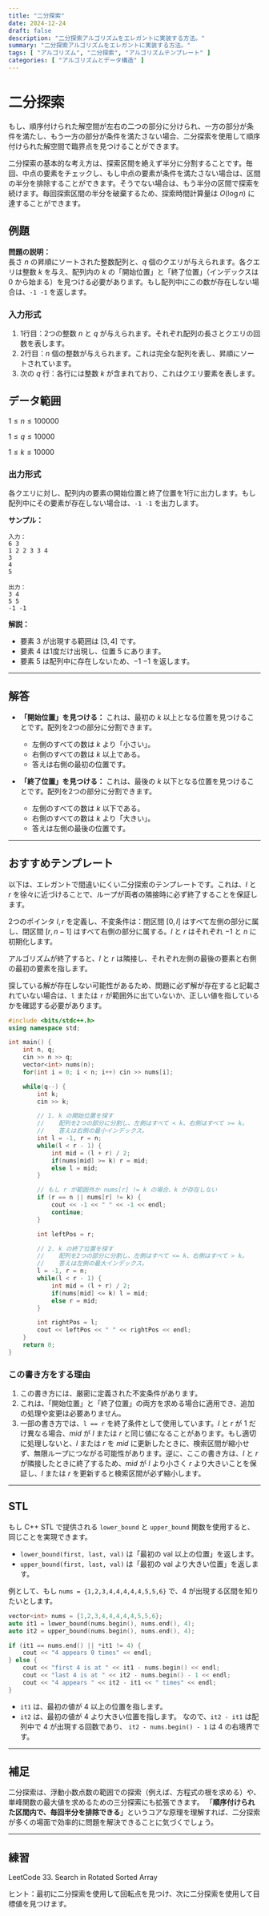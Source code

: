 ```yaml
---
title: "二分探索"
date: 2024-12-24
draft: false
description: "二分探索アルゴリズムをエレガントに実装する方法。"
summary: "二分探索アルゴリズムをエレガントに実装する方法。"
tags: [ "アルゴリズム", "二分探索", "アルゴリズムテンプレート" ]
categories: [ "アルゴリズムとデータ構造" ]
---
```


# 二分探索

もし、順序付けられた解空間が左右の二つの部分に分けられ、一方の部分が条件を満たし、もう一方の部分が条件を満たさない場合、二分探索を使用して順序付けられた解空間で臨界点を見つけることができます。

二分探索の基本的な考え方は、探索区間を絶えず半分に分割することです。毎回、中点の要素をチェックし、もし中点の要素が条件を満たさない場合は、区間の半分を排除することができます。そうでない場合は、もう半分の区間で探索を続けます。毎回探索区間の半分を破棄するため、探索時間計算量は $O(\log n)$ に達することができます。

## 例題

**問題の説明：**  
長さ $n$ の昇順にソートされた整数配列と、$q$ 個のクエリが与えられます。各クエリは整数 $k$ を与え、配列内の $k$ の「開始位置」と「終了位置」（インデックスは 0 から始まる）を見つける必要があります。もし配列中にこの数が存在しない場合は、`-1 -1` を返します。

### 入力形式

1. 1行目：2つの整数 $n$ と $q$ が与えられます。それぞれ配列の長さとクエリの回数を表します。
2. 2行目：$n$ 個の整数が与えられます。これは完全な配列を表し、昇順にソートされています。
3. 次の $q$ 行：各行には整数 $k$ が含まれており、これはクエリ要素を表します。

## データ範囲

$1 \leq n \leq 100000$

$1 \leq q \leq 10000$

$1 \leq k \leq 10000$

### 出力形式

各クエリに対し、配列内の要素の開始位置と終了位置を1行に出力します。もし配列中にその要素が存在しない場合は、`-1 -1` を出力します。

**サンプル：**

```
入力：
6 3
1 2 2 3 3 4
3
4
5

出力：
3 4
5 5
-1 -1
```

**解説：**

- 要素 $3$ が出現する範囲は $[3, 4]$ です。
- 要素 $4$ は1度だけ出現し、位置 $5$ にあります。
- 要素 $5$ は配列中に存在しないため、$-1$ $-1$ を返します。

---

## 解答

- **「開始位置」を見つける：**
  これは、最初の $k$ 以上となる位置を見つけることです。配列を2つの部分に分割できます。
    - 左側のすべての数は $k$ より「小さい」。
    - 右側のすべての数は $k$ 以上である。
    - 答えは右側の最初の位置です。

- **「終了位置」を見つける：**
  これは、最後の $k$ 以下となる位置を見つけることです。配列を2つの部分に分割できます。
    - 左側のすべての数は $k$ 以下である。
    - 右側のすべての数は $k$ より「大きい」。
    - 答えは左側の最後の位置です。

---

## おすすめテンプレート

以下は、エレガントで間違いにくい二分探索のテンプレートです。これは、$l$ と $r$ を徐々に近づけることで、ループが両者の隣接時に必ず終了することを保証します。

2つのポインタ $l, r$ を定義し、不変条件は：閉区間 $[0, l]$ はすべて左側の部分に属し、閉区間 $[r, n - 1]$ はすべて右側の部分に属する。$l$ と $r$ はそれぞれ $-1$ と $n$ に初期化します。

アルゴリズムが終了すると、$l$ と $r$ は隣接し、それぞれ左側の最後の要素と右側の最初の要素を指します。

探している解が存在しない可能性があるため、問題に必ず解が存在すると記載されていない場合は、`l` または `r` が範囲外に出ていないか、正しい値を指しているかを確認する必要があります。

```cpp
#include <bits/stdc++.h>
using namespace std;

int main() {
    int n, q;
    cin >> n >> q;
    vector<int> nums(n);
    for(int i = 0; i < n; i++) cin >> nums[i];

    while(q--) {
        int k;
        cin >> k;

        // 1. k の開始位置を探す
        //    配列を2つの部分に分割し、左側はすべて < k、右側はすべて >= k。
        //    答えは右側の最小インデックス。
        int l = -1, r = n;
        while(l < r - 1) {
            int mid = (l + r) / 2;
            if(nums[mid] >= k) r = mid; 
            else l = mid;
        }

        // もし r が範囲外か nums[r] != k の場合、k が存在しない
        if (r == n || nums[r] != k) {
            cout << -1 << " " << -1 << endl;
            continue;
        }

        int leftPos = r;

        // 2. k の終了位置を探す
        //    配列を2つの部分に分割し、左側はすべて <= k、右側はすべて > k。
        //    答えは左側の最大インデックス。
        l = -1, r = n;
        while(l < r - 1) {
            int mid = (l + r) / 2;
            if(nums[mid] <= k) l = mid;
            else r = mid;
        }

        int rightPos = l;
        cout << leftPos << " " << rightPos << endl;
    }
    return 0;
}
```

### この書き方をする理由

1. この書き方には、厳密に定義された不変条件があります。
2. これは、「開始位置」と「終了位置」の両方を求める場合に適用でき、追加の処理や変更は必要ありません。
3. 一部の書き方では、`l == r` を終了条件として使用しています。$l$ と $r$ が $1$ だけ異なる場合、$mid$ が $l$ または $r$ と同じ値になることがあります。もし適切に処理しないと、$l$ または $r$ を $mid$ に更新したときに、検索区間が縮小せず、無限ループにつながる可能性があります。逆に、ここの書き方は、$l$ と $r$ が隣接したときに終了するため、$mid$ が $l$ より小さく $r$ より大きいことを保証し、$l$ または $r$ を更新すると検索区間が必ず縮小します。

---

## STL

もし C++ STL で提供される `lower_bound` と `upper_bound` 関数を使用すると、同じことを実現できます。

- `lower_bound(first, last, val)` は「最初の val 以上の位置」を返します。
- `upper_bound(first, last, val)` は「最初の val より大きい位置」を返します。

例として、もし `nums = {1,2,3,4,4,4,4,4,5,5,6}` で、4 が出現する区間を知りたいとします。

```cpp
vector<int> nums = {1,2,3,4,4,4,4,4,5,5,6};
auto it1 = lower_bound(nums.begin(), nums.end(), 4);
auto it2 = upper_bound(nums.begin(), nums.end(), 4);

if (it1 == nums.end() || *it1 != 4) {
    cout << "4 appears 0 times" << endl;
} else {
    cout << "first 4 is at " << it1 - nums.begin() << endl;
    cout << "last 4 is at " << it2 - nums.begin() - 1 << endl;
    cout << "4 appears " << it2 - it1 << " times" << endl;
}
```

- `it1` は、最初の値が $4$ 以上の位置を指します。
- `it2` は、最初の値が $4$ より大きい位置を指します。
なので、`it2 - it1` は配列中で $4$ が出現する回数であり、 `it2 - nums.begin() - 1` は $4$ の右境界です。

---

## 補足

二分探索は、浮動小数点数の範囲での探索（例えば、方程式の根を求める）や、単峰関数の最大値を求めるための三分探索にも拡張できます。
「**順序付けられた区間内で、毎回半分を排除できる**」というコアな原理を理解すれば、二分探索が多くの場面で効率的に問題を解決できることに気づくでしょう。

---

## 練習

LeetCode 33. Search in Rotated Sorted Array

ヒント：最初に二分探索を使用して回転点を見つけ、次に二分探索を使用して目標値を見つけます。
